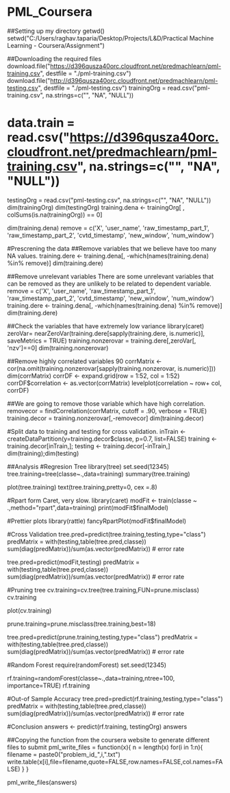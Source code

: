 # PML_Coursera
##Setting up my directory
getwd()
setwd("C:/Users/raghav.taparia/Desktop/Projects/L&D/Practical Machine Learning - Coursera/Assignment")

##Downloading the required files
download.file("https://d396qusza40orc.cloudfront.net/predmachlearn/pml-training.csv", destfile = "./pml-training.csv")
download.file("http://d396qusza40orc.cloudfront.net/predmachlearn/pml-testing.csv", destfile = "./pml-testing.csv")
trainingOrg = read.csv("pml-training.csv", na.strings=c("", "NA", "NULL"))
# data.train =  read.csv("https://d396qusza40orc.cloudfront.net/predmachlearn/pml-training.csv", na.strings=c("", "NA", "NULL"))

testingOrg = read.csv("pml-testing.csv", na.strings=c("", "NA", "NULL"))
dim(trainingOrg)
dim(testingOrg)
training.dena <- trainingOrg[ , colSums(is.na(trainingOrg)) == 0]

dim(training.dena)
remove = c('X', 'user_name', 'raw_timestamp_part_1', 'raw_timestamp_part_2', 'cvtd_timestamp', 'new_window', 'num_window')

#Prescrening the data
##Remove variables that we believe have too many NA values.
training.dere <- training.dena[, -which(names(training.dena) %in% remove)]
dim(training.dere)

##Remove unrelevant variables There are some unrelevant variables that can be removed as they are unlikely to be related to dependent variable.
remove = c('X', 'user_name', 'raw_timestamp_part_1', 'raw_timestamp_part_2', 'cvtd_timestamp', 'new_window', 'num_window')
training.dere <- training.dena[, -which(names(training.dena) %in% remove)]
dim(training.dere)


##Check the variables that have extremely low variance
library(caret)
zeroVar= nearZeroVar(training.dere[sapply(training.dere, is.numeric)], saveMetrics = TRUE)
training.nonzerovar = training.dere[,zeroVar[, 'nzv']==0]
dim(training.nonzerovar)

##Remove highly correlated variables 90
corrMatrix <- cor(na.omit(training.nonzerovar[sapply(training.nonzerovar, is.numeric)]))
dim(corrMatrix)
corrDF <- expand.grid(row = 1:52, col = 1:52)
corrDF$correlation <- as.vector(corrMatrix)
levelplot(correlation ~ row+ col, corrDF)

##We are going to remove those variable which have high correlation.
removecor = findCorrelation(corrMatrix, cutoff = .90, verbose = TRUE)
training.decor = training.nonzerovar[,-removecor]
dim(training.decor)

#Split data to training and testing for cross validation.
inTrain <- createDataPartition(y=training.decor$classe, p=0.7, list=FALSE)
training <- training.decor[inTrain,]; testing <- training.decor[-inTrain,]
dim(training);dim(testing)



##Analysis
#Regresion Tree
library(tree)
set.seed(12345)
tree.training=tree(classe~.,data=training)
summary(tree.training)

plot(tree.training)
text(tree.training,pretty=0, cex =.8)


#Rpart form Caret, very slow.
library(caret)
modFit <- train(classe ~ .,method="rpart",data=training)
print(modFit$finalModel)

#Prettier plots
library(rattle)
fancyRpartPlot(modFit$finalModel)

#Cross Validation
tree.pred=predict(tree.training,testing,type="class")
predMatrix = with(testing,table(tree.pred,classe))
sum(diag(predMatrix))/sum(as.vector(predMatrix)) # error rate

tree.pred=predict(modFit,testing)
predMatrix = with(testing,table(tree.pred,classe))
sum(diag(predMatrix))/sum(as.vector(predMatrix)) # error rate

#Pruning tree
cv.training=cv.tree(tree.training,FUN=prune.misclass)
cv.training

plot(cv.training)

prune.training=prune.misclass(tree.training,best=18)

tree.pred=predict(prune.training,testing,type="class")
predMatrix = with(testing,table(tree.pred,classe))
sum(diag(predMatrix))/sum(as.vector(predMatrix)) # error rate


#Random Forest
require(randomForest)
set.seed(12345)

rf.training=randomForest(classe~.,data=training,ntree=100, importance=TRUE)
rf.training

#Out-of Sample Accuracy
tree.pred=predict(rf.training,testing,type="class")
predMatrix = with(testing,table(tree.pred,classe))
sum(diag(predMatrix))/sum(as.vector(predMatrix)) # error rate

#Conclusion
answers <- predict(rf.training, testingOrg)
answers

##Copying the function from the coursera website to generate different files to submit
pml_write_files = function(x){
  n = length(x)
  for(i in 1:n){
    filename = paste0("problem_id_",i,".txt")
    write.table(x[i],file=filename,quote=FALSE,row.names=FALSE,col.names=FALSE)
  }
}

pml_write_files(answers)
